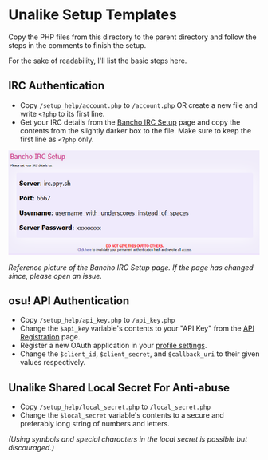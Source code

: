 # Unalike Setup Templates

Copy the PHP files from this directory to the parent directory and follow the steps in the comments to finish the setup.

For the sake of readability, I'll list the basic steps here.

## IRC Authentication

- Copy `/setup_help/account.php` to `/account.php` OR create a new file and write `<?php` to its first line.
- Get your IRC details from the [Bancho IRC Setup][osu-irc-url] page and copy the contents from the slightly darker box to the file. Make sure to keep the first line as `<?php` only.

![irc-details](img/irc_details.png)

*Reference picture of the Bancho IRC Setup page. If the page has changed since, please open an issue.*

## osu! API Authentication

- Copy `/setup_help/api_key.php` to `/api_key.php`
- Change the `$api_key` variable's contents to your "API Key" from the [API Registration][osu-api-v1-url] page.
- Register a new OAuth application in your [profile settings][osu-api-v2-url].
- Change the `$client_id`, `$client_secret`, and `$callback_uri` to their given values respectively.

## Unalike Shared Local Secret For Anti-abuse

- Copy `/setup_help/local_secret.php` to `/local_secret.php`
- Change the `$local_secret` variable's contents to a secure and preferably long string of numbers and letters.

*(Using symbols and special characters in the local secret is possible but discouraged.)*


[osu-irc-url]: https://osu.ppy.sh/p/irc
[osu-api-v1-url]: https://osu.ppy.sh/p/api
[osu-api-v2-url]: https://osu.ppy.sh/home/account/edit#new-oauth-application


